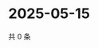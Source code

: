 # 2025-05-15

共 0 条

<!-- BEGIN ZHIHUQUESTIONS -->
<!-- 最后更新时间 Thu May 15 2025 20:21:22 GMT+0800 (China Standard Time) -->

<!-- END ZHIHUQUESTIONS -->
